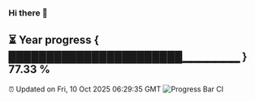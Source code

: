 ### Hi there 👋
⏳ Year progress { ███████████████████████▁▁▁▁▁▁▁ } 77.33 %
---
⏰ Updated on Fri, 10 Oct 2025 06:29:35 GMT
![Progress Bar CI](https://github.com/liununu/liununu/workflows/Progress%20Bar%20CI/badge.svg)
